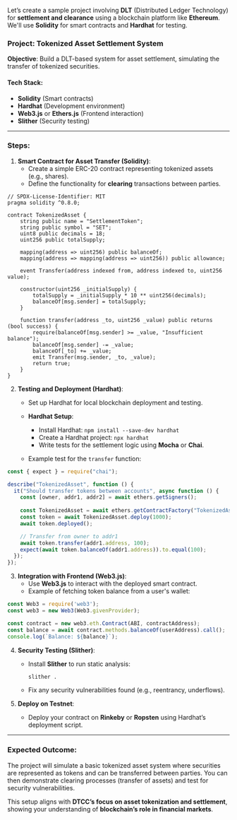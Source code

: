 Let’s create a sample project involving **DLT** (Distributed Ledger Technology) for **settlement and clearance** using a blockchain platform like **Ethereum**. We'll use **Solidity** for smart contracts and **Hardhat** for testing.

### **Project: Tokenized Asset Settlement System**
**Objective**: Build a DLT-based system for asset settlement, simulating the transfer of tokenized securities.

#### Tech Stack:
- **Solidity** (Smart contracts)
- **Hardhat** (Development environment)
- **Web3.js** or **Ethers.js** (Frontend interaction)
- **Slither** (Security testing)

---

### **Steps**:

1. **Smart Contract for Asset Transfer (Solidity)**:
   - Create a simple ERC-20 contract representing tokenized assets (e.g., shares).
   - Define the functionality for **clearing** transactions between parties.

```solidity
// SPDX-License-Identifier: MIT
pragma solidity ^0.8.0;

contract TokenizedAsset {
    string public name = "SettlementToken";
    string public symbol = "SET";
    uint8 public decimals = 18;
    uint256 public totalSupply;
    
    mapping(address => uint256) public balanceOf;
    mapping(address => mapping(address => uint256)) public allowance;

    event Transfer(address indexed from, address indexed to, uint256 value);

    constructor(uint256 _initialSupply) {
        totalSupply = _initialSupply * 10 ** uint256(decimals);
        balanceOf[msg.sender] = totalSupply;
    }

    function transfer(address _to, uint256 _value) public returns (bool success) {
        require(balanceOf[msg.sender] >= _value, "Insufficient balance");
        balanceOf[msg.sender] -= _value;
        balanceOf[_to] += _value;
        emit Transfer(msg.sender, _to, _value);
        return true;
    }
}
```

2. **Testing and Deployment (Hardhat)**:
   - Set up Hardhat for local blockchain deployment and testing.

   - **Hardhat Setup**:
     - Install Hardhat: `npm install --save-dev hardhat`
     - Create a Hardhat project: `npx hardhat`
     - Write tests for the settlement logic using **Mocha** or **Chai**.

   - Example test for the `transfer` function:
   
```javascript
const { expect } = require("chai");

describe("TokenizedAsset", function () {
  it("Should transfer tokens between accounts", async function () {
    const [owner, addr1, addr2] = await ethers.getSigners();
    
    const TokenizedAsset = await ethers.getContractFactory("TokenizedAsset");
    const token = await TokenizedAsset.deploy(1000);
    await token.deployed();

    // Transfer from owner to addr1
    await token.transfer(addr1.address, 100);
    expect(await token.balanceOf(addr1.address)).to.equal(100);
  });
});
```

3. **Integration with Frontend (Web3.js)**:
   - Use **Web3.js** to interact with the deployed smart contract.
   - Example of fetching token balance from a user's wallet:
   
```javascript
const Web3 = require('web3');
const web3 = new Web3(Web3.givenProvider);

const contract = new web3.eth.Contract(ABI, contractAddress);
const balance = await contract.methods.balanceOf(userAddress).call();
console.log(`Balance: ${balance}`);
```

4. **Security Testing (Slither)**:
   - Install **Slither** to run static analysis:
     ```bash
     slither .
     ```
   - Fix any security vulnerabilities found (e.g., reentrancy, underflows).

5. **Deploy on Testnet**:
   - Deploy your contract on **Rinkeby** or **Ropsten** using Hardhat’s deployment script.

---

### **Expected Outcome**:
The project will simulate a basic tokenized asset system where securities are represented as tokens and can be transferred between parties. You can then demonstrate clearing processes (transfer of assets) and test for security vulnerabilities.

This setup aligns with **DTCC’s focus on asset tokenization and settlement**, showing your understanding of **blockchain’s role in financial markets**.

